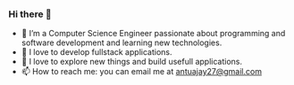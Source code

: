 ### Hi there 👋

- 🌟 I’m a Computer Science Engineer passionate about programming and software development and learning new technologies.
- 🌱 I love to develop fullstack applications.
- 🌠 I love to explore new things and build usefull applications.
- 📫 How to reach me: you can email me at antuajay27@gmail.com
